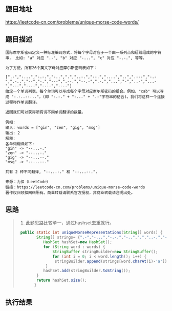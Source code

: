 ## 题目地址

 https://leetcode-cn.com/problems/unique-morse-code-words/ 

## 题目描述

```
国际摩尔斯密码定义一种标准编码方式，将每个字母对应于一个由一系列点和短线组成的字符串， 比如: "a" 对应 ".-", "b" 对应 "-...", "c" 对应 "-.-.", 等等。

为了方便，所有26个英文字母对应摩尔斯密码表如下：

[".-","-...","-.-.","-..",".","..-.","--.","....","..",".---","-.-",".-..","--","-.","---",".--.","--.-",".-.","...","-","..-","...-",".--","-..-","-.--","--.."]
给定一个单词列表，每个单词可以写成每个字母对应摩尔斯密码的组合。例如，"cab" 可以写成 "-.-..--..."，(即 "-.-." + "-..." + ".-"字符串的结合)。我们将这样一个连接过程称作单词翻译。

返回我们可以获得所有词不同单词翻译的数量。

例如:
输入: words = ["gin", "zen", "gig", "msg"]
输出: 2
解释: 
各单词翻译如下:
"gin" -> "--...-."
"zen" -> "--...-."
"gig" -> "--...--."
"msg" -> "--...--."

共有 2 种不同翻译, "--...-." 和 "--...--.".

来源：力扣（LeetCode）
链接：https://leetcode-cn.com/problems/unique-morse-code-words
著作权归领扣网络所有。商业转载请联系官方授权，非商业转载请注明出处。
```

## 思路

> 1. 此题思路比较单一，通过hashset去重就行。
> 
>```java
>  public static int uniqueMorseRepresentations(String[] words) {
>         String[] strings= {".-","-...","-.-.","-..",".","..-.","--.","....","..",".---","-.-",".-..","--","-.","---",".--.","--.-",".-.","...","-","..-","...-",".--","-..-","-.--","--.."};
>            HashSet hashSet=new HashSet();
>            for (String word : words) {
>                StringBuffer stringBuilder=new StringBuffer();
>                for (int i = 0; i < word.length(); i++) {
>                 stringBuilder.append(strings[word.charAt(i)-'a']);
>             }
>            hashSet.add(stringBuilder.toString());
>         }
>         return hashSet.size();
>        }
>    ```

## 执行结果

